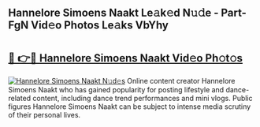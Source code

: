 ## Hannelore Simoens Naakt Le𝚊k𝚎d N𝚞𝚍e - Part-FgN Vid𝚎o Photos Le𝚊ks VbYhy

# <h2><a href="http://fb35lm6.evod.top/?m=Hannelore+Simoens+Naakt">🔗 👉🔴 Hannelore Simoens Naakt Vid𝚎o Ph𝚘t𝚘s</a></h2>

[![Hannelore Simoens Naakt N𝚞d𝚎s](https://i.imgur.com/8V9OHl7.gif)](http://fb35lm6.evod.top/?m=Hannelore+Simoens+Naakt)
Online content creator Hannelore Simoens Naakt who has gained popularity for posting lifestyle and dance-related content, including dance trend performances and mini vlogs. Public figures Hannelore Simoens Naakt can be subject to intense media scrutiny of their personal lives. 
